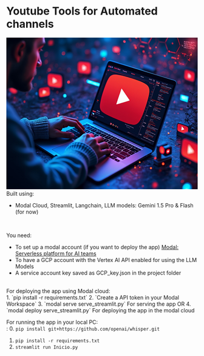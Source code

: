 # Youtube Tools for Automated channels
<img src="./images/banner_option_3.jpeg" alt="Logo" width="800" height="400">
Built using:<br>

- Modal Cloud, Streamlit, Langchain, LLM models: Gemini 1.5 Pro & Flash  (for now)
<br>

You need:
- To set up a modal account (if you want to deploy the app) [Modal: Serverless platform for AI teams](https://modal.com/)
- To have a GCP account with the Vertex AI API enabled for using the LLM Models
- A service account key saved as GCP_key.json in the project folder <br>

<br>
For deploying the app using Modal cloud: <br>
1. `pip install -r requirements.txt`
2. `Create a API token in your Modal Workspace`
3. `modal serve serve_streamlit.py`    For serving the app OR
4. `modal deploy serve_streamlit.py` For deploying the app in the modal cloud
<br>

For running the app in your local PC: <br>:
0. `pip install git+https://github.com/openai/whisper.git`
1. `pip install -r requirements.txt`
2. `streamlit run Inicio.py`

